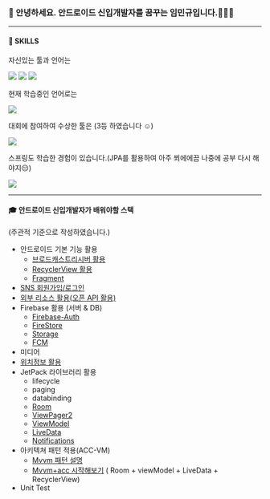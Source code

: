 ### 👋 안녕하세요. 안드로이드 신입개발자를 꿈꾸는 임민규입니다.🌱🌱🌱
___
####  💪 SKILLS

자신있는 툴과 언어는

<img src="https://img.shields.io/badge/JAVA-007396?style=for-the-badge&logo=java&logoColor=white"> <img src="https://img.shields.io/badge/android -3DDC84?style=for-the-badge&logo=android&logoColor=white"> <img src="https://img.shields.io/badge/Firebase -FFCA28?style=for-the-badge&logo=Firebase&logoColor=white">

현재 학습중인 언어로는

<img src="https://img.shields.io/badge/Kotlin-0095D5?style=for-the-badge&logo=Kotlin&logoColor=white">

대회에 참여하여 수상한 툴은 (3등 하였습니다 :relaxed:)

<img src="https://img.shields.io/badge/Unity-000000?style=for-the-badge&logo=Unity&logoColor=white">

스프링도 학습한 경험이 있습니다.(JPA를 활용하여 아주 쬐에에끔 나중에 공부 다시 해야지:pensive:)

<img src="https://img.shields.io/badge/Spring-6DB33F?style=for-the-badge&logo=Spring&logoColor=white">

___

#### :mortar_board: 안드로이드 신입개발자가 배워야할 스택
(주관적 기준으로 작성하였습니다.)
+ 안드로이드 기본 기능 활용
  + [브로드캐스트리시버 활용](https://github.com/tnvnfdla1214/BroadcastReceiver)
  + [RecyclerView 활용](https://github.com/tnvnfdla1214/Recyclerview)
  + [Fragment](https://github.com/tnvnfdla1214/Fragment)
+ [SNS 회원가입/로그인](https://github.com/tnvnfdla1214/SNS_Login)
+ [외부 리소스 활용(오픈 API 활용)](https://github.com/tnvnfdla1214/Airbnb_project)
+ Firebase 활용 (서버 & DB)
  + [Firebase-Auth](https://github.com/tnvnfdla1214/SNS_Login)
  + [FireStore](https://github.com/tnvnfdla1214/FireStore/blob/main/README.md) 
  + [Storage](https://github.com/tnvnfdla1214/FireStore/blob/main/README.md)
  + [FCM](https://github.com/tnvnfdla1214/BroadcastReceiver)
+ 미디어
+ [위치정보 활용](https://github.com/tnvnfdla1214/Airbnb_project)
+ JetPack 라이브러리 활용
  + lifecycle
  + paging
  + databinding
  + [Room](https://github.com/tnvnfdla1214/Room_Example)
  + [ViewPager2](https://github.com/tnvnfdla1214/Airbnb_project)
  + [ViewModel](https://github.com/tnvnfdla1214/MvvmExample)
  + [LiveData](https://github.com/tnvnfdla1214/MvvmExample)
  + [Notifications](https://github.com/tnvnfdla1214/BroadcastReceiver)
+ 아키텍쳐 패턴 적용(ACC-VM)
  + [Mvvm 패턴 설명](https://github.com/tnvnfdla1214/tnvnfdla1214-Mvvm-patten-Infomation)
  + [Mvvm+acc 시작해보기](https://github.com/tnvnfdla1214/MvvmExample) ( Room + viewModel + LiveData + RecyclerView)
+ Unit Test


